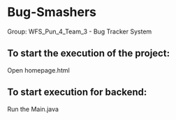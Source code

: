 # Bug-Smashers
Group: WFS_Pun_4_Team_3 - Bug Tracker System

To start the execution of the project:
--------------------------------------
Open homepage.html

To start execution for backend:
-------------------------------
Run the Main.java

